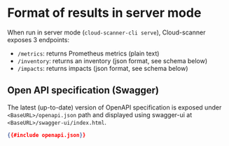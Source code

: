# Format of results in server mode

When run in server mode (`cloud-scanner-cli serve`), Cloud-scanner exposes 3 endpoints:

- `/metrics`: returns Prometheus metrics (plain text)
- `/inventory`: returns an inventory  (json format, see schema below)
- `/impacts`: returns impacts (json format, see schema below)

## Open API specification (Swagger)

The latest (up-to-date) version of OpenAPI specification is exposed under  `<BaseURL>/openapi.json` path and displayed using swagger-ui at `<BaseURL>/swagger-ui/index.html`.

```json
{{#include openapi.json}}
```
